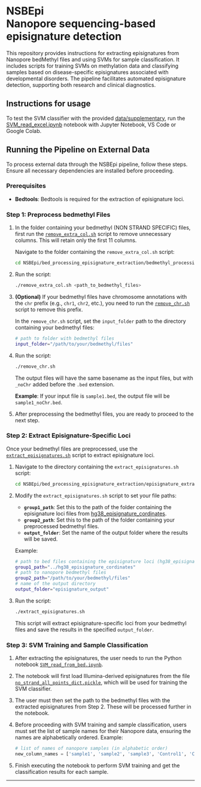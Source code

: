# NSBEpi <br />Nanopore sequencing-based episignature detection

This repository provides instructions for extracting episignatures from Nanopore bedMethyl files and using SVMs for sample classification. It includes scripts for training SVMs on methylation data and classifying samples based on disease-specific episignatures associated with developmental disorders. The pipeline facilitates automated episignature detection, supporting both research and clinical diagnostics.

## Instructions for usage

To test the SVM classifier with the provided [data/supplementary](data/methylation_data_illumina_nanopore_samples_controls.xlsx), run the [SVM_read_excel.ipynb](SVM_read_excel.ipynb) notebook with Jupyter Notebook, VS Code or Google Colab.


## Running the Pipeline on External Data

To process external data through the NSBEpi pipeline, follow these steps. Ensure all necessary dependencies are installed before proceeding.

### Prerequisites

- **Bedtools**: Bedtools is required for the extraction of episignature loci.


### Step 1: Preprocess bedmethyl Files

1. In the folder containing your bedmethyl (NON STRAND SPECIFIC) files, first run the [`remove_extra_col.sh`](https://github.com/JorisVermeeschLab/NSBEpi/blob/main/bed_processing_episignature_extraction/bedmethyl_processing/remove_extra_col.sh) script to remove unnecessary columns. This will retain only the first 11 columns.

   Navigate to the folder containing the `remove_extra_col.sh` script:
   ```bash
   cd NSBEpi/bed_processing_episignature_extraction/bedmethyl_processing/
   ```

2. Run the script:
   ```bash
   ./remove_extra_col.sh <path_to_bedmethyl_files>
   ```

3. **(Optional)** If your bedmethyl files have chromosome annotations with the `chr` prefix (e.g., `chr1`, `chr2`, etc.), you need to run the [`remove_chr.sh`](https://github.com/JorisVermeeschLab/NSBEpi/blob/main/bed_processing_episignature_extraction/bedmethyl_processing/remove_chr.sh) script to remove this prefix.

   In the `remove_chr.sh` script, set the `input_folder` path to the directory containing your bedmethyl files:
   ```bash
   # path to folder with bedmethyl files
   input_folder="/path/to/your/bedmethyl/files"
   ```

4. Run the script:
   ```bash
   ./remove_chr.sh
   ```

   The output files will have the same basename as the input files, but with `_noChr` added before the `.bed` extension.

   **Example**:
   If your input file is `sample1.bed`, the output file will be `sample1_noChr.bed`.

5. After preprocessing the bedmethyl files, you are ready to proceed to the next step.

### Step 2: Extract Episignature-Specific Loci

Once your bedmethyl files are preprocessed, use the [`extract_episignatures.sh`](https://github.com/JorisVermeeschLab/NSBEpi/blob/main/bed_processing_episignature_extraction/episignature_extraction/extract_episignatures.sh) script to extract episignature loci.

1. Navigate to the directory containing the `extract_episignatures.sh` script:
   ```bash
   cd NSBEpi/bed_processing_episignature_extraction/episignature_extraction/
   ```

2. Modify the `extract_episignatures.sh` script to set your file paths:
   - **`group1_path`**: Set this to the path of the folder containing the episignature loci files from [hg38_episignature_cordinates](https://github.com/JorisVermeeschLab/NSBEpi/tree/main/hg38_episignature_cordinates).
   - **`group2_path`**: Set this to the path of the folder containing your preprocessed bedmethyl files.
   - **`output_folder`**: Set the name of the output folder where the results will be saved.

   Example:
   ```bash
   # path to bed files containing the episignature loci (hg38_episignature_cordinates)
   group1_path="../hg38_episignature_cordinates"
   # path to nanopore bedmethyl files
   group2_path="/path/to/your/bedmethyl/files"
   # name of the output directory
   output_folder="episignature_output"
   ```

3. Run the script:
   ```bash
   ./extract_episignatures.sh
   ```

   This script will extract episignature-specific loci from your bedmethyl files and save the results in the specified `output_folder`.

### Step 3: SVM Training and Sample Classification

1. After extracting the episignatures, the user needs to run the Python notebook [`SVM_read_from_bed.ipynb`](https://github.com/JorisVermeeschLab/NSBEpi/blob/main/SVM_read_from_bed.ipynb).

2. The notebook will first load Illumina-derived episignatures from the file [`no_strand_all_points_dict.pickle`](https://github.com/JorisVermeeschLab/NSBEpi/blob/main/data/no_strand_all_points_dict.pickle), which will be used for training the SVM classifier.

3. The user must then set the path to the bedmethyl files with the extracted episignatures from Step 2. These will be processed further in the notebook.

4. Before proceeding with SVM training and sample classification, users must set the list of sample names for their Nanopore data, ensuring the names are alphabetically ordered. Example:
   ```python
   # list of names of nanopore samples (in alphabetic order)
   new_column_names = ['sample1', 'sample2', 'sample3', 'Control1', 'Control2', 'Control3']
   ```

5. Finish executing the notebook to perform SVM training and get the classification results for each sample.

---
